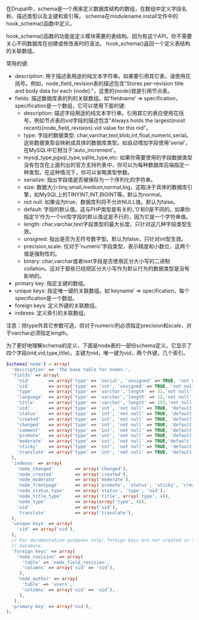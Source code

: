 在Drupal中，schema是一个用来定义数据库结构的数组，在数组中定义字段名称、描述类型以及主键和索引等。
schema在modulename.install文件中的hook_schema()函数中定义。

hook_schema()函数的功能是定义模块需要的表结构。因为有这个API，你不需要关心不同数据库在创建或修改表时的语法。
hook_schema()返回一个定义表结构的关联数组。

常用的键:
* description: 用于描述表用途的纯文本字符串。如果要引用其它表，请使用花括号。例如，node_field_revision表的描述包含"Stores per-revision title and body data for each {node}."，这里的{node}就是引用节点表。
* fields: 描述数据库表的列的关联数组。如'fieldname' => specification，specification是一个数组，它可以使用下面的键:
  * description: 描述字段用途的纯文本字行串。引用其它的表应使用花括号。例如节点表的vid字段的描述包含"Always holds the largest(most recent){node_field_revision}.vid value for this nid"。
  * type: 字段的数据类型: char,varchar,text,blob,int,float,numeric,serial。这些数据类型会映射成具体的数据库类型。如自动增加字段使用'serial'，在MySQL中它相当于'auto_increment'。
  * mysql_type,pgsql_type,sqlite_type,etc: 如果你需要使用的字段数据类型没有包含在上面列出的官方支持列表中，你可以为每种数据库后端指定一种类型。在这种情况下，你可以省略类型参数。
  * serialize: 指出字段值是否被保存为一个序列化的字符串。
  * size: 数据大小:tiny,small,medium,normal,big。这取决于具体的数据库引擎，如MySQL上的TINYINT,INT,BIGINT等。默认为normal。
  * not null: 如果设为true，数据库列将不允许NULL值。默认为false。
  * default: 字段的默认值。这与PHP类型是有关的，’0’和0是不同的。如果你指定’0’作为一个int型字段的默认值这是不行的，因为它是一个字符串值。
  * length: char,varchar,text字段类型的最大长度，只针对这几种字段类型生效。
  * unsigned: 指出是否为无符号数字型。默认为false，只针对int型生效。
  * precision,scale: 仅对于'numeric'字段类型，表示精度和小数位，这两个值是强制性的。
  * binary: char,varchar或者text字段是否使用区分大小写的二进制collation。这对于那些已经把区分大小写作为默认行为的数据类型是没有影响的。
* primary key: 指定主键的数组。
* unique keys: 指定唯一键的关联数组。如'keyname' => specification。每个specification是一个数组。
* foreign keys: 定义外键的关联数组。
* indexes: 定义索引的关联数组。

注意：除type外其它参数可选，但对于numeric列必须指定precision和scale，对于varchar必须指定length。

为了更好地理解schema的定义，下面是node表的一部份schema定义。它显示了四个字段(nid,vid,type,title)，主键为nid，唯一键为vid，两个外键，几个索引。

```php
$schema['node'] = array(
  'description' => 'The base table for nodes.',
  'fields' => array(
    'nid'       => array('type' => 'serial', 'unsigned' => TRUE, 'not null' => TRUE),
    'vid'       => array('type' => 'int', 'unsigned' => TRUE, 'not null' => TRUE,'default' => 0),
    'type'      => array('type' => 'varchar','length' => 32,'not null' => TRUE, 'default' => ''),
    'language'  => array('type' => 'varchar','length' => 12,'not null' => TRUE,'default' => ''),
    'title'     => array('type' => 'varchar','length' => 255,'not null' => TRUE, 'default' => ''),
    'uid'       => array('type' => 'int', 'not null' => TRUE, 'default' => 0),
    'status'    => array('type' => 'int', 'not null' => TRUE, 'default' => 1),
    'created'   => array('type' => 'int', 'not null' => TRUE, 'default' => 0),
    'changed'   => array('type' => 'int', 'not null' => TRUE, 'default' => 0),
    'comment'   => array('type' => 'int', 'not null' => TRUE, 'default' => 0),
    'promote'   => array('type' => 'int', 'not null' => TRUE, 'default' => 0),
    'moderate'  => array('type' => 'int', 'not null' => TRUE,'default' => 0),
    'sticky'    => array('type' => 'int', 'not null' => TRUE, 'default' => 0),
    'translate' => array('type' => 'int', 'not null' => TRUE, 'default' => 0),
  ),
  'indexes' => array(
    'node_changed'        => array('changed'),
    'node_created'        => array('created'),
    'node_moderate'       => array('moderate'),
    'node_frontpage'      => array('promote', 'status', 'sticky', 'created'),
    'node_status_type'    => array('status', 'type', 'nid'),
    'node_title_type'     => array('title', array('type', 4)),
    'node_type'           => array(array('type', 4)),
    'uid'                 => array('uid'),
    'translate'           => array('translate'),
  ),
  'unique keys' => array(
    'vid' => array('vid'),
  ),
  // For documentation purposes only; foreign keys are not created in the
  // database.
  'foreign keys' => array(
    'node_revision' => array(
      'table' => 'node_field_revision',
      'columns' => array('vid' => 'vid'),
     ),
    'node_author' => array(
      'table' => 'users',
      'columns' => array('uid' => 'uid'),
     ),
   ),
  'primary key' => array('nid'),
);
```